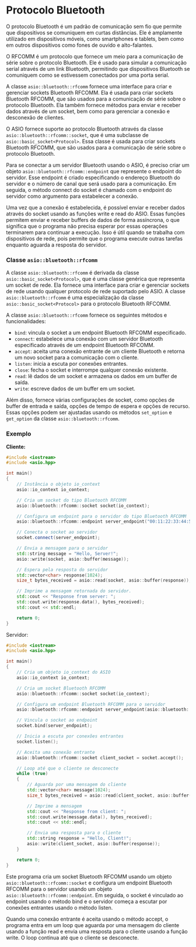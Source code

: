 # Protocolo Bluetooth

O protocolo Bluetooth é um padrão de comunicação sem fio que permite que dispositivos se comuniquem em curtas distâncias. Ele é amplamente utilizado em dispositivos móveis, como smartphones e tablets, bem como em outros dispositivos como fones de ouvido e alto-falantes.

O RFCOMM é um protocolo que fornece um meio para a comunicação de série sobre o protocolo Bluetooth. Ele é usado para simular a comunicação serial através de um link Bluetooth, permitindo que dispositivos Bluetooth se comuniquem como se estivessem conectados por uma porta serial.

A classe `asio::bluetooth::rfcomm` fornece uma interface para criar e gerenciar sockets Bluetooth RFCOMM. Ela é usada para criar sockets Bluetooth RFCOMM, que são usados para a comunicação de série sobre o protocolo Bluetooth. Ela também fornece métodos para enviar e receber dados através de um socket, bem como para gerenciar a conexão e desconexão de clientes.

O ASIO fornece suporte ao protocolo Bluetooth através da classe `asio::bluetooth::rfcomm::socket`, que é uma subclasse de `asio::basic_socket<Protocol>`. Essa classe é usada para criar sockets Bluetooth RFCOMM, que são usados para a comunicação de série sobre o protocolo Bluetooth.

Para se conectar a um servidor Bluetooth usando o ASIO, é preciso criar um objeto `asio::bluetooth::rfcomm::endpoint` que represente o endpoint do servidor. Esse endpoint é criado especificando o endereço Bluetooth do servidor e o número de canal que será usado para a comunicação. Em seguida, o método connect do socket é chamado com o endpoint do servidor como argumento para estabelecer a conexão.

Uma vez que a conexão é estabelecida, é possível enviar e receber dados através do socket usando as funções write e read do ASIO. Essas funções permitem enviar e receber buffers de dados de forma assíncrona, o que significa que o programa não precisa esperar por essas operações terminarem para continuar a execução. Isso é útil quando se trabalha com dispositivos de rede, pois permite que o programa execute outras tarefas enquanto aguarda a resposta do servidor.


### Classe `asio::bluetooth::rfcomm`

A classe `asio::bluetooth::rfcomm` é derivada da classe `asio::basic_socket<Protocol>`, que é uma classe genérica que representa um socket de rede. Ela fornece uma interface para criar e gerenciar sockets de rede usando qualquer protocolo de rede suportado pelo ASIO. A classe `asio::bluetooth::rfcomm` é uma especialização da classe `asio::basic_socket<Protocol>` para o protocolo Bluetooth RFCOMM.

A classe `asio::bluetooth::rfcomm` fornece os seguintes métodos e funcionalidades:

- `bind`: vincula o socket a um endpoint Bluetooth RFCOMM especificado.
- `connect`: estabelece uma conexão com um servidor Bluetooth especificado através de um endpoint Bluetooth RFCOMM.
- `accept`: aceita uma conexão entrante de um cliente Bluetooth e retorna um novo socket para a comunicação com o cliente.
- `listen`: inicia a escuta por conexões entrantes.
- `close`: fecha o socket e interrompe qualquer conexão existente.
- `read`: lê dados de um socket e armazena os dados em um buffer de saída.
- `write`: escreve dados de um buffer em um socket.

Além disso, fornece várias configurações de socket, como opções de buffer de entrada e saída, opções de tempo de espera e opções de recurso. Essas opções podem ser ajustadas usando os métodos `set_option` e `get_option` da classe `asio::bluetooth::rfcomm`.

### Exemplo

**Cliente:**

```c++
#include <iostream>
#include <asio.hpp>

int main()
{
    // Instância o objeto io_context
    asio::io_context io_context;

    // Cria um socket do tipo Bluetooth RFCOMM
    asio::bluetooth::rfcomm::socket socket(io_context);

    // Configura um endpoint para o servidor do tipo Bluetooth RFCOMM
    asio::bluetooth::rfcomm::endpoint server_endpoint("00:11:22:33:44:55", 1);

    // Conecta o socket ao servidor
    socket.connect(server_endpoint);

    // Envia a mensagem para o servidor
    std::string message = "Hello, Server!";
    asio::write(socket, asio::buffer(message));

    // Espera pela resposta do servidor
    std::vector<char> response(1024);
    size_t bytes_received = asio::read(socket, asio::buffer(response));

    // Imprime a mensagem retornada do servidor.
    std::cout << "Response from server: ";
    std::cout.write(response.data(), bytes_received);
    std::cout << std::endl;

    return 0;
}
```

Servidor:

```c++
#include <iostream>
#include <asio.hpp>

int main()
{
    // Cria um objeto io_context do ASIO
    asio::io_context io_context;

    // Cria um socket Bluetooth RFCOMM
    asio::bluetooth::rfcomm::socket socket(io_context);

    // Configura um endpoint Bluetooth RFCOMM para o servidor
    asio::bluetooth::rfcomm::endpoint server_endpoint(asio::bluetooth::rfcomm::v1, 1);

    // Vincula o socket ao endpoint
    socket.bind(server_endpoint);

    // Inicia a escuta por conexões entrantes
    socket.listen();

    // Aceita uma conexão entrante
    asio::bluetooth::rfcomm::socket client_socket = socket.accept();

    // Loop até que o cliente se desconecte
    while (true)
    {
        // Aguarda por uma mensagem do cliente
        std::vector<char> message(1024);
        size_t bytes_received = asio::read(client_socket, asio::buffer(message));

        // Imprime a mensagem
        std::cout << "Response from client: ";
        std::cout.write(message.data(), bytes_received);
        std::cout << std::endl;

        // Envia uma resposta para o cliente
        std::string response = "Hello, Client!";
        asio::write(client_socket, asio::buffer(response));
    }

    return 0;
}
```
Este programa cria um socket Bluetooth RFCOMM usando um objeto `asio::bluetooth::rfcomm::socket` e configura um endpoint Bluetooth RFCOMM para o servidor usando um objeto `asio::bluetooth::rfcomm::endpoint`. Em seguida, o socket é vinculado ao endpoint usando o método bind e o servidor começa a escutar por conexões entrantes usando o método listen.

Quando uma conexão entrante é aceita usando o método accept, o programa entra em um loop que aguarda por uma mensagem do cliente usando a função read e envia uma resposta para o cliente usando a função write. O loop continua até que o cliente se desconecte.